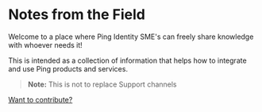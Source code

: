 # Notes from the Field

Welcome to a place where Ping Identity SME's can freely share knowledge with whoever needs it!

This is intended as a collection of information that helps how to integrate and use Ping products and services.

>**Note:** This is not to replace Support channels

[Want to contribute?](./CONTRIBUTING.md)
